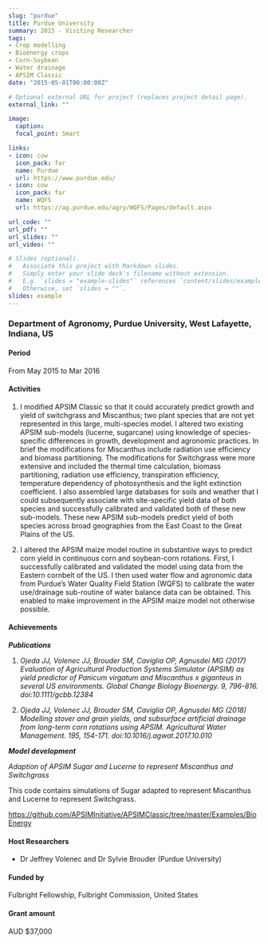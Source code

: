 ```yaml
---
slug: "purdue"
title: Purdue University
summary: 2015 - Visiting Researcher
tags:
- Crop modelling
- Bioenergy crops
- Corn-Soybean
- Water drainage
- APSIM Classic
date: "2015-05-01T00:00:00Z"

# Optional external URL for project (replaces project detail page).
external_link: ""

image:
  caption: 
  focal_point: Smart

links:
- icon: cow
  icon_pack: far
  name: Purdue
  url: https://www.purdue.edu/
- icon: cow
  icon_pack: far
  name: WQFS
  url: https://ag.purdue.edu/agry/WQFS/Pages/default.aspx

url_code: ""
url_pdf: ""
url_slides: ""
url_video: ""

# Slides (optional).
#   Associate this project with Markdown slides.
#   Simply enter your slide deck's filename without extension.
#   E.g. `slides = "example-slides"` references `content/slides/example-slides.md`.
#   Otherwise, set `slides = ""`.
slides: example
---
```


### Department of Agronomy, Purdue University, West Lafayette, Indiana, US

#### Period
From May 2015 to Mar 2016

#### Activities

1. I modified APSIM Classic so that it could accurately predict growth and yield of switchgrass and Miscanthus; two plant species that are not yet represented in this large, multi-species model. I altered two existing APSIM sub-models (lucerne, sugarcane) using knowledge of species-specific differences in growth, development and agronomic practices. In brief the modifications for Miscanthus include radiation use efficiency and biomass partitioning. The modifications for Switchgrass were more extensive and included the thermal time calculation, biomass partitioning, radiation use efficiency, transpiration efficiency, temperature dependency of photosynthesis and the light extinction coefficient. I also assembled large databases for soils and weather that I could subsequently associate with site-specific yield data of both species and successfully calibrated and validated both of these new sub-models. These new APSIM sub-models predict yield of both species across broad geographies from the East Coast to the Great Plains of the US.

2. I altered the APSIM maize model routine in substantive ways to predict corn yield in continuous corn and soybean-corn rotations. First, I successfully calibrated and validated the model using data from the Eastern cornbelt of the US. I then used water flow and agronomic data from Purdue’s Water Quality Field Station (WQFS) to calibrate the water use/drainage sub-routine of water balance data can be obtained. This enabled to make improvement in the APSIM maize model not otherwise possible.

#### Achievements

**_Publications_**

1. _Ojeda JJ, Volenec JJ, Brouder SM, Caviglia OP, Agnusdei MG (2017) Evaluation of Agricultural Production Systems Simulator (APSIM) as yield predictor of Panicum virgatum and Miscanthus x giganteus in several US environments. Global Change Biology Bioenergy. 9, 796-816. doi:10.1111/gcbb.12384_

2. _Ojeda JJ, Volenec JJ, Brouder SM, Caviglia OP, Agnusdei MG (2018) Modelling stover and grain yields, and subsurface artificial drainage from long-term corn rotations using APSIM. Agricultural Water Management. 195, 154-171. doi:10.1016/j.agwat.2017.10.010_

**_Model development_**

_Adaption of APSIM Sugar and Lucerne to represent Miscanthus and Switchgrass_

This code contains simulations of Sugar adapted to represent Miscanthus and Lucerne to represent Switchgrass.

https://github.com/APSIMInitiative/APSIMClassic/tree/master/Examples/BioEnergy

#### Host Researchers
* Dr Jeffrey Volenec and Dr Sylvie Brouder (Purdue University)

#### Funded by
Fulbright Fellowship, Fulbright Commission, United States

#### Grant amount
AUD $37,000


